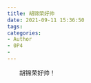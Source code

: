 ```yaml
---
title: 胡锦荣好帅
date: 2021-09-11 15:36:50
tags:
categories:
- Author
- 0P4
-
---
```

&emsp;&emsp;胡锦荣好帅！
